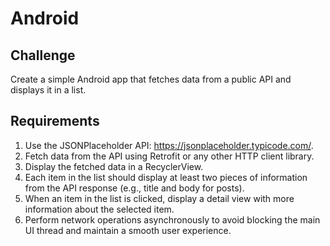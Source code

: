 # Android

## Challenge
Create a simple Android app that fetches data from a public API and displays it in a list.

## Requirements
1. Use the JSONPlaceholder API: https://jsonplaceholder.typicode.com/.
2. Fetch data from the API using Retrofit or any other HTTP client library.
3. Display the fetched data in a RecyclerView.
4. Each item in the list should display at least two pieces of information from the API response (e.g., title and body for posts).
5. When an item in the list is clicked, display a detail view with more information about the selected item.
6. Perform network operations asynchronously to avoid blocking the main UI thread and maintain a smooth user experience. 
